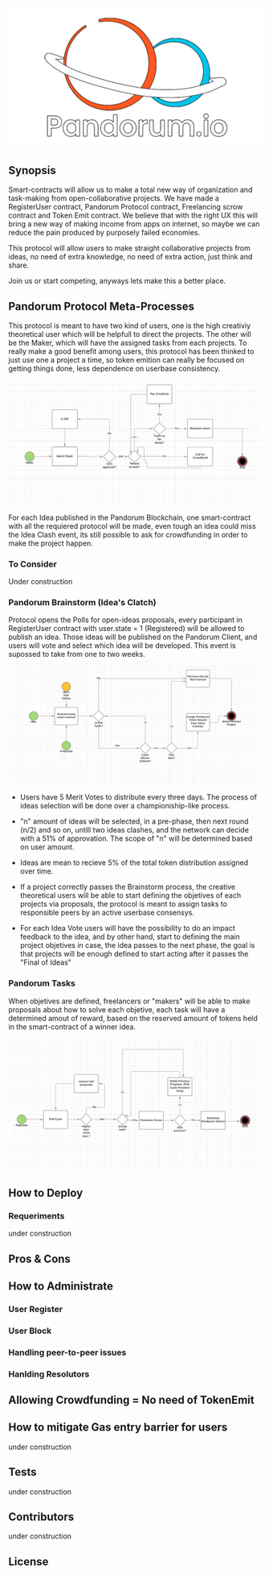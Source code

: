 ![pandorum logo](https://github.com/PandorumProject/pandorum-solidity/blob/master/images/logo-4k.png)

## Synopsis

Smart-contracts will allow us to make a total new way of organization and task-making from open-collaborative projects. We have made a RegisterUser contract, Pandorum Protocol contract, Freelancing scrow contract and Token Emit contract.
We believe that with the right UX this will bring a new way of making income from apps on internet, so maybe we can reduce the pain produced by purposely failed economies.

This protocol will allow users to make straight collaborative projects from ideas, no need of extra knowledge, no need of extra action, just think and share.

Join us or start competing, anyways lets make this a better place.

## Pandorum Protocol Meta-Processes

This protocol is meant to have two kind of users, one is the high creativiy theoretical user which will be helpfull to direct the projects. The other will be the Maker, which will have the assigned tasks from each projects.
To really make a good benefit among users, this protocol has been thinked to just use one a project a time, so token emition can really be focused on getting things done, less dependence on userbase consistency.

![pandorum flow](https://github.com/PandorumProject/pandorum-solidity/blob/master/images/pandorum-flow.png)

For each Idea published in the Pandorum Blockchain, one smart-contract with all the requiered protocol will be made, even tough an idea could miss the Idea Clash event, its still possible to ask for crowdfunding in order to make the project happen. 

### To Consider 
Under construction
### Pandorum Brainstorm (Idea's Clatch)

Protocol opens the Polls for open-ideas proposals, every participant in RegisterUser contract with user.state = 1 (Registered) will be allowed to publish an idea. Those ideas will be published on the Pandorum Client, and users will vote and select which idea will be developed. This event is supossed to take from one to two weeks.
![pandorum flow](https://github.com/PandorumProject/pandorum-solidity/blob/master/images/pandorum-brainstorm.PNG)

* Users have 5 Merit Votes to distribute every three days. The process of ideas selection will be done over a championiship-like process.

* "n" amount of ideas will be selected, in a pre-phase, then next round (n/2) and so on, untill two ideas clashes, and the network can decide with a 51% of approvation. The scope of "n" will be determined based on user amount.

* Ideas are mean to recieve 5% of the total token distribution assigned over time.

* If a project correctly passes the Brainstorm process, the creative theoretical users will be able to start defining the objetives of each projects via proposals, the protocol is meant to assign tasks to responsible peers by an active userbase consensys.

* For each Idea Vote users will have the possibility to do an impact feedback to the idea, and by other hand, start to defining the main project objetives in case, the idea passes to the next phase, the goal is that projects will be enough defined to start acting after it passes the "Final of Ideas"

### Pandorum Tasks

When objetives are defined, freelancers or "makers" will be able to make proposals about how to solve each objetive, each task will have a determined amout of reward, based on the reserved amount of tokens held in the smart-contract of a winner idea.


![pandorum task](https://github.com/PandorumProject/pandorum-solidity/blob/master/images/pandorum-task.PNG)

## How to Deploy

### Requeriments

under construction

## Pros & Cons

## How to Administrate

### User Register

### User Block

### Handling peer-to-peer issues

### Hanlding Resolutors

## Allowing Crowdfunding = No need of TokenEmit

## How to mitigate Gas entry barrier for users

under construction

## Tests

under construction

## Contributors

under construction

## License
			

